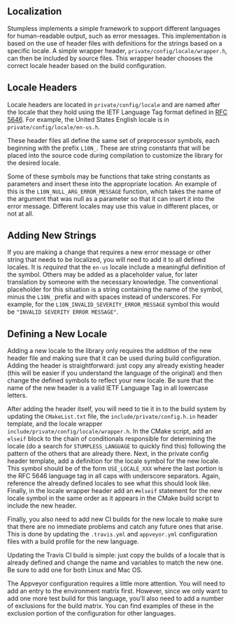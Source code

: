 ## Localization
Stumpless implements a simple framework to support different languages for
human-readable output, such as error messages. This implementation is based on
the use of header files with definitions for the strings based on a specific
locale. A simple wrapper header, `private/config/locale/wrapper.h`, can then
be included by source files. This wrapper header chooses the correct locale
header based on the build configuration.


## Locale Headers
Locale headers are located in `private/config/locale` and are named after the
locale that they hold using the IETF Language Tag format defined in
[RFC 5646](https://tools.ietf.org/html/rfc5646). For example, the United
States English locale is in `private/config/locale/en-us.h`.

These header files all define the same set of preprocessor symbols, each
beginning with the prefix `L10N_`. These are string constants that will be
placed into the source code during compilation to customize the library for
the desired locale.

Some of these symbols may be functions that take string constants as
parameters and insert these into the appropriate location. An example of this
is the `L10N_NULL_ARG_ERROR_MESSAGE` function, which takes the name of the
argument that was null as a parameter so that it can insert it into the error
message. Different locales may use this value in different places, or not at
all.


## Adding New Strings
If you are making a change that requires a new error message or other string
that needs to be localized, you will need to add it to all defined locales. It
is _required_ that the `en-us` locale include a meaningful definition of the
symbol. Others may be added as a placeholder value, for later translation by
someone with the necessary knowledge. The conventional placeholder for this
situation is a string containing the name of the symbol, minus the `L10N_`
prefix and with spaces instead of underscores. For example, for the
`L10N_INVALID_SEVERITY_ERROR_MESSAGE` symbol this would be
`"INVALID SEVERITY ERROR MESSAGE"`.


## Defining a New Locale
Adding a new locale to the library only requires the addition of the new header
file and making sure that it can be used during build configuration. Adding
the header is straightforward: just copy any already existing header (this will
be easier if you understand the language of the original) and then change the
defined symbols to reflect your new locale. Be sure that the name of the new
header is a valid IETF Language Tag in all lowercase letters.

After adding the header itself, you will need to tie it in to the build system
by updating the `CMakeList.txt` file, the `include/private/config.h.in`
header template, and the locale wrapper
`include/private/config/locale/wrapper.h`. In the CMake script, add an `elseif`
block to the chain of conditionals responsible for determining the locale (do a
search for `STUMPLESS_LANGUAGE` to quickly find this) following the pattern of
the others that are already there. Next, in the private config header template,
add a definition for the locale symbol for the new locale. This symbol should
be of the form `USE_LOCALE_XXX` where the last portion is the RFC 5646 language
tag in all caps with underscore separators. Again, reference the already defined
locales to see what this should look like. Finally, in the locale wrapper header
add an `#elseif` statement for the new locale symbol in the same order as it
appears in the CMake build script to include the new header.

Finally, you also need to add new CI builds for the new locale to make sure that
there are no immediate problems and catch any future ones that arise. This is
done by updating the `.travis.yml` and `appveyor.yml` configuration files with
a build profile for the new language.

Updating the Travis CI build is simple: just copy the builds of a locale that
is already defined and change the name and variables to match the new one. Be
sure to add one for both Linux and Mac OS.

The Appveyor configuration requires a little more attention. You will need to
add an entry to the environment matrix first. However, since we only want to add
one more test build for this language, you'll also need to add a number of
exclusions for the build matrix. You can find examples of these in the exclusion
portion of the configuration for other languages.
